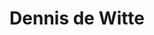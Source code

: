 ---
title: 'Dennis de Witte'
description: Rotterdams
keyword: onwelgevallig
pseudonym: false
image: 16c3241c-49c8-4fa7-91c5-b6649b04ed9c.png
---
